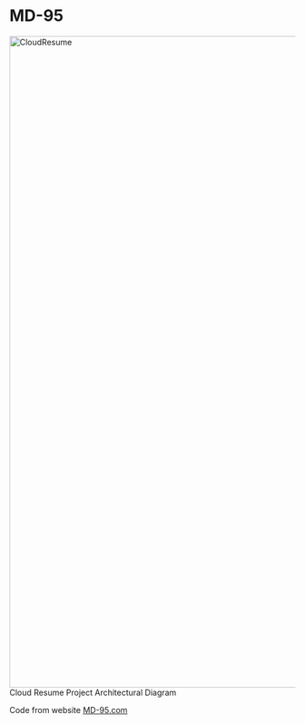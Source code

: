 # MD-95
<img width="1149" alt="CloudResume" src="https://github.com/MoeDini95/MD-95/assets/86280444/768fb8c2-e3ee-4f8a-adaa-bd2b863e628e">
Cloud Resume Project Architectural Diagram



Code from website [MD-95.com](https://md-95.com)


